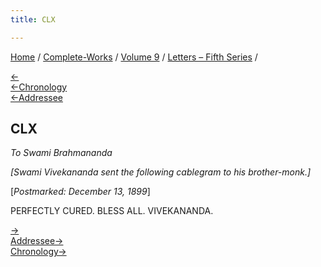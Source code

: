 ```yaml
---
title: CLX

---
```

<div>

[Home](../../../index.htm) / [Complete-Works](../../complete_works.htm)
/ [Volume 9](../volume_9_contents.htm) / [Letters – Fifth
Series](letters_fifth_series_contents.htm) /

[←](159_christina.htm)  
[←Chronology](../../volume_6/epistles_second_series/150_mrs_bull.htm)  
[←Addressee](../../volume_8/epistles_fourth_series/150_brahmananda.htm)

## CLX

*To Swami Brahmananda*

*\[Swami Vivekananda sent the following cablegram to his
brother-monk.\]*

\[*Postmarked: December 13, 1899*\]

PERFECTLY CURED. BLESS ALL. VIVEKANANDA.

[→](161_christina.htm)  
[Addressee→](../../volume_8/epistles_fourth_series/161_rakhal.htm)  
[Chronology→](../../volume_8/epistles_fourth_series/151_dhira_mata.htm)

</div>
